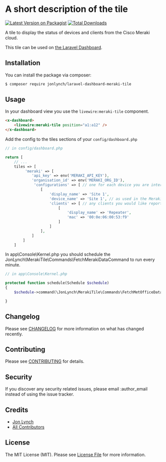 # A short description of the tile

[![Latest Version on Packagist](https://img.shields.io/packagist/v/jonlynch/laravel-dashboard-meraki-tile.svg?style=flat-square)](https://packagist.org/packages/jonlynch/laravel-dashboard-meraki-tile)
[![Total Downloads](https://img.shields.io/packagist/dt/jonlynch/laravel-dashboard-meraki-tile.svg?style=flat-square)](https://packagist.org/packages/jonlynch/laravel-dashboard-meraki-tile)

A tile to display the status of devices and clients from the Cisco Meraki cloud.

This tile can be used on [the Laravel Dashboard](https://docs.spatie.be/laravel-dashboard).

## Installation

You can install the package via composer:

```bash
$ composer require jonlynch/laravel-dashboard-meraki-tile
```

## Usage

In your dashboard view you use the `livewire:meraki-tile` component. 

```html
<x-dashboard>
    <livewire:meraki-tile position="a1:a12" />
</x-dashboard>
```

Add the config to the tiles sections of your `config/dashboard.php`

```php
// in config/dashboard.php

return [
    // ...
    tiles => [
         'meraki' => [
            'api_key' => env('MERAKI_API_KEY'),
            'organisation_id' => env('MERAKI_ORG_ID'),
             'configurations' => [ // one for each device you are interested in
                [
                    'display_name' => 'Site 1',
                    'device_name' => 'Site 1', // as used in the Meraki Cloud
                    'clients' => [ // any clients you would like reported on on that device
                        [
                            'display_name' => 'Repeater',
                            'mac' => '00:0e:06:00:53:f9'
                        ]
                    ]
                ],
            ]
        ]
    ]
```

In app\Console\Kernel.php you should schedule the JonLynch\MerakiTile\Commands\FetchMerakiDataCommand to run every minute.

``` php
// in app\Console\Kernel.php

protected function schedule(Schedule $schedule)
{
    $schedule->command(\JonLynch\MerakiTile\Commands\FetchMetOfficeDataCommand::class)->everyMinute();

}
```

## Changelog

Please see [CHANGELOG](CHANGELOG.md) for more information on what has changed recently.

## Contributing

Please see [CONTRIBUTING](CONTRIBUTING.md) for details.

## Security

If you discover any security related issues, please email :author_email instead of using the issue tracker.

## Credits

- [Jon Lynch](https://github.com/jonlynch)
- [All Contributors](../../contributors)

## License

The MIT License (MIT). Please see [License File](LICENSE.md) for more information.
